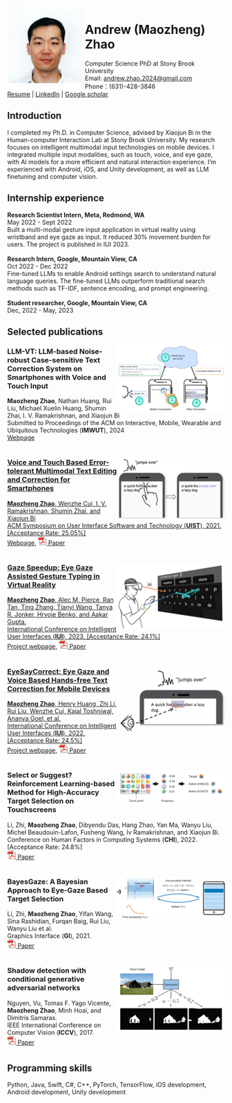 <br/>
<img align="left" src="opt_head.jpg" width="180">  

# Andrew (Maozheng) Zhao
Computer Science PhD at Stony Brook University <br/>
Email: andrew.zhao.2024@gmail.com<br/>
Phone：(631)-428-3846<br/>
[Resume](Resume_Andrew.pdf) \|
[LinkedIn](https://www.linkedin.com/in/andrew-maozheng-z-51079914a/) \|
[Google scholar](https://scholar.google.com/citations?hl=en&user=3wbgHbIAAAAJ)

## Introduction

I completed my Ph.D. in Computer Science, advised by Xiaojun Bi in the Human-computer Interaction Lab at Stony Brook University. My research focuses on intelligent multimodal input technologies on mobile devices. I integrated multiple input modalities, such as touch, voice, and eye gaze, with AI models for a more efficient and natural interaction experience. I’m experienced with Android, iOS, and Unity development, as well as LLM finetuning and computer vision.


## Internship experience

**Research Scientist Intern, Meta, Redmond, WA**<br/>
May 2022 - Sept 2022<br/>
Built a multi-modal gesture input application in virtual reality using wristband and eye gaze as input. It reduced 30% movement burden for users. The project is published in IUI 2023. <br/>
<br/>
**Research Intern, Google, Mountain View, CA**<br/>
Oct 2022 - Dec 2022<br/>
Fine-tuned LLMs to enable Android settings search to understand natural language queries. The fine-tuned LLMs outperform traditional search methods such as TF-IDF, sentence encoding, and prompt engineering.<br/>
<br/>
**Student researcher, Google, Mountain View, CA**<br/>
Dec, 2022 - May, 2023<br/> 


## Selected publications


<img align="right" src="llm_teaser.png" width="250">  

### LLM-VT: LLM-based Noise-robust Case-sensitive Text Correction System on Smartphones with Voice and Touch Input <br/>
**Maozheng Zhao**, Nathan Huang, Rui Liu, Michael Xuelin Huang, Shumin Zhai, I. V. Ramakrishnan, and Xiaojun Bi <br/>
Submitted to Proceedings of the ACM on Interactive, Mobile, Wearable and Ubiquitous Technologies (**IMWUT**), 2024 <br/>
[Webpage](https://maozheng6.github.io/LLM-VT/)
#

<a href="https://maozheng6.github.io/VT/"><img align="right" src="VT_teaser.png" width="250" >  
### Voice and Touch Based Error-tolerant Multimodal Text Editing and Correction for Smartphones
**Maozheng Zhao**, Wenzhe Cui, I. V. Ramakrishnan, Shumin Zhai, and Xiaojun Bi <br/>
ACM Symposium on User Interface Software and Technology (**UIST**), 2021. [Acceptance Rate: 25.05%]  <br/>
[Webpage](https://maozheng6.github.io/VT/), <a href="https://dl.acm.org/doi/pdf/10.1145/3472749.3474742"><img  src="pdf.gif" width="20" >  [Paper](https://dl.acm.org/doi/pdf/10.1145/3472749.3474742) <br/>
#

<a href="https://maozheng6.github.io/GazeSpeedup/"><img align="right" src="gc_teaser.png" width="250" >  
### Gaze Speedup: Eye Gaze Assisted Gesture Typing in Virtual Reality
**Maozheng Zhao**, Alec M. Pierce, Ran Tan, Ting Zhang, Tianyi Wang, Tanya R. Jonker, Hrvoje Benko, and Aakar Gupta. <br/>
International Conference on Intelligent User Interfaces (**IUI**), 2023. [Acceptance Rate: 24.1%]  <br/>
[Project webpage](https://maozheng6.github.io/GazeSpeedup/), <a href="https://dl.acm.org/doi/pdf/10.1145/3581641.3584072"><img  src="pdf.gif" width="20" >  [Paper](https://dl.acm.org/doi/pdf/10.1145/3581641.3584072) <br/>
#

<a href="https://maozheng6.github.io/EyeSayCorrect/"><img align="right" src="ESC_teaser.png" width="250" >  

### EyeSayCorrect: Eye Gaze and Voice Based Hands-free Text Correction for Mobile Devices
**Maozheng Zhao**, Henry Huang, Zhi Li, Rui Liu, Wenzhe Cui, Kajal Toshniwal, Ananya Goel, et al.   <br/>
International Conference on Intelligent User Interfaces (**IUI**), 2022. [Acceptance Rate: 24.5%]   <br/>
[Project webpage](https://maozheng6.github.io/EyeSayCorrect/), <a href="https://dl.acm.org/doi/pdf/10.1145/3490099.3511103"><img  src="pdf.gif" width="20" >  [Paper](https://dl.acm.org/doi/pdf/10.1145/3490099.3511103) <br/>
#

<img align="right" src="sos.png" width="250" >  

### Select or Suggest? Reinforcement Learning-based Method for High-Accuracy Target Selection on Touchscreens
Li, Zhi, **Maozheng Zhao**, Dibyendu Das, Hang Zhao, Yan Ma, Wanyu Liu, Michel Beaudouin-Lafon, Fusheng Wang, Iv Ramakrishnan, and Xiaojun Bi.  <br/>
Conference on Human Factors in Computing Systems (**CHI**), 2022. [Acceptance Rate: 24.8%]  <br/>
<a href="https://maozheng6.github.io/Maozheng/SOS.pdf"><img  src="pdf.gif" width="20" >  [Paper](https://maozheng6.github.io/Maozheng/SOS.pdf) <br/>
#

<img align="right" src="bg.png" width="250" >  

### BayesGaze: A Bayesian Approach to Eye-Gaze Based Target Selection
Li, Zhi, **Maozheng Zhao**, Yifan Wang, Sina Rashidian, Furqan Baig, Rui Liu, Wanyu Liu et al. <br/>
Graphics Interface (**GI**), 2021. <br/>
<a href="https://www.ncbi.nlm.nih.gov/pmc/articles/PMC8853835/"><img  src="pdf.gif" width="20" >  [Paper](https://www.ncbi.nlm.nih.gov/pmc/articles/PMC8853835/) <br/>
#

<img align="right" src="gan.png" width="250" >  

### Shadow detection with conditional generative adversarial networks
Nguyen, Vu, Tomas F. Yago Vicente, **Maozheng Zhao**, Minh Hoai, and Dimitris Samaras. <br/>
IEEE International Conference on Computer Vision (**ICCV**), 2017. <br/>
<a href="https://maozheng6.github.io/Maozheng/scgan.pdf"><img  src="pdf.gif" width="20" >  [Paper](https://maozheng6.github.io/Maozheng/scgan.pdf) <br/> 
#


## Programming skills
Python, Java, Swift, C#, C++, PyTorch, TensorFlow, iOS development, Android development, Unity development


